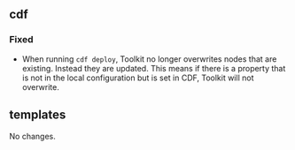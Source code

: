 ## cdf 

### Fixed

- When running `cdf deploy`, Toolkit no longer overwrites nodes that are
existing. Instead they are updated. This means if there is a property
that is not in the local configuration but is set in CDF, Toolkit will
not overwrite.

## templates

No changes.
